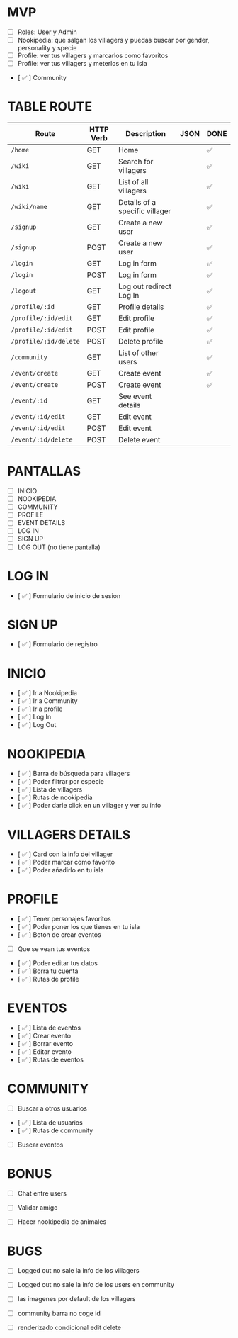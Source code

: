 # MVP
- [ ] Roles: User y Admin
- [ ] Nookipedia: que salgan los villagers y puedas buscar por gender, personality y specie
- [ ] Profile: ver tus villagers y marcarlos como favoritos 
- [ ] Profile: ver tus villagers y meterlos en tu isla
- [ ✅ ] Community

# TABLE ROUTE 

| Route                      | HTTP Verb | Description                   | JSON      |   DONE   |
| -------------------------- | --------- | ------------------------------|-----------|----------|
| `/home`                    | GET       | Home                          |           |    ✅    |
| `/wiki`                    | GET       | Search for villagers          |           |    ✅    |
| `/wiki          `          | GET       | List of all villagers         |           |    ✅    |
| `/wiki/name`               | GET       | Details of a specific villager |           |    ✅    |
| `/signup`                  | GET       | Create a new user             |           |    ✅    |
| `/signup`                  | POST      | Create a new user             |           |    ✅    |
| `/login`                   | GET       | Log in form                   |           |    ✅    |
| `/login`                   | POST      | Log in form                   |           |    ✅    |
| `/logout`                  | GET       | Log out redirect Log In       |           |    ✅    |
| `/profile/:id`              | GET       | Profile details                |           |    ✅    |
| `/profile/:id/edit`         | GET       | Edit profile                   |           |    ✅    |
| `/profile/:id/edit`         | POST      | Edit profile                   |           |    ✅    |
| `/profile/:id/delete`       | POST      | Delete profile                 |           |    ✅    |
| `/community`               | GET       | List of other users           |           |    ✅    |
| `/event/create`            | GET       | Create event                  |           |    ✅    |
| `/event/create`            | POST      | Create event                  |           |    ✅    |
| `/event/:id`               | GET       | See event details             |           |          |
| `/event/:id/edit`          | GET       | Edit event                    |           |          |
| `/event/:id/edit`          | POST      | Edit event                    |           |          |
| `/event/:id/delete`        | POST      | Delete event                  |           |          |


# PANTALLAS 
- [ ] INICIO
- [ ] NOOKIPEDIA
- [ ] COMMUNITY
- [ ] PROFILE
- [ ] EVENT DETAILS
- [ ] LOG IN
- [ ] SIGN UP
- [ ] LOG OUT (no tiene pantalla)

<!---------------------------->

# LOG IN
- [ ✅ ] Formulario de inicio de sesion

# SIGN UP
- [ ✅ ] Formulario de registro

# INICIO
- [ ✅ ] Ir a Nookipedia
- [ ✅ ] Ir a Community
- [ ✅ ] Ir a profile
- [ ✅ ] Log In
- [ ✅ ] Log Out

# NOOKIPEDIA
- [ ✅ ] Barra de búsqueda para villagers
- [ ✅ ] Poder filtrar por especie
- [ ✅ ] Lista de villagers
- [ ✅ ] Rutas de nookipedia
- [ ✅ ] Poder darle click en un villager y ver su info

# VILLAGERS DETAILS
- [ ✅ ] Card con la info del villager
- [ ✅ ] Poder marcar como favorito
- [ ✅ ] Poder añadirlo en tu isla

# PROFILE
- [ ✅ ] Tener personajes favoritos
- [ ✅ ] Poder poner los que tienes en tu isla
- [ ✅ ] Boton de crear eventos 
- [ ] Que se vean tus eventos 
- [ ✅ ] Poder editar tus datos 
- [ ✅ ] Borra tu cuenta
- [ ✅ ] Rutas de profile

# EVENTOS
- [ ✅ ] Lista de eventos
- [ ✅ ] Crear evento
- [ ✅ ] Borrar evento
- [ ✅ ] Editar evento
- [ ✅ ] Rutas de eventos

# COMMUNITY
- [ ] Buscar a otros usuarios
- [ ✅ ] Lista de usuarios
- [ ✅ ] Rutas de community
- [ ] Buscar eventos

# BONUS
- [ ] Chat entre users
- [ ] Validar amigo
- [ ] Hacer nookipedia de animales


# BUGS
- [ ] Logged out no sale la info de los villagers
- [ ] Logged out no sale la info de los users en community
- [ ] las imagenes por default de los villagers 
- [ ] community barra no coge id 
- [ ] renderizado condicional edit delete






